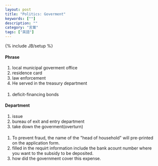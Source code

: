```yaml
---
layout: post
title: "Politics: Goverment"
keywords: [""]
description: ""
category: "言葉"
tags: ["英語"]
---
```

{% include JB/setup %}


#### Phrase
1. local municipal goverment office
2. residence card
3. law enforcement
4. He served in the treasury department


####
1. deficit-financing bonds

#### Department
1. issue
2. bureau of exit and entry department
3. take down the goverment(overturn)


####
1. To prevent fraud, the name of the "head of household" will pre-printed on the
application form.
2. filled in the requirt information include the bank acount number where you
   want to the subsidy to be deposited.
3. how did the government cover this expense.
